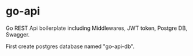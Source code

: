 # go-api

Go REST Api boilerplate including Middlewares, JWT token, Postgre DB, Swagger.

First create postgres database named "go-api-db".

